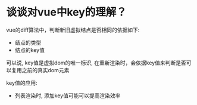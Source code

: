 # 谈谈对vue中key的理解？

vue的diff算法中，判断新旧虚拟结点是否相同的依据如下:

- 结点的类型
- 结点的key值

可以说, key值是虚拟dom的唯一标识, 在重新渲染时，会依据key值来判断是否可以复用之前的真实dom元素

key值的应用:

- 列表渲染时, 添加key值可能可以提高渲染效率